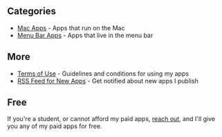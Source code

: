 ## Categories

- [Mac Apps](/apps/macos) - Apps that run on the Mac
- [Menu Bar Apps](/apps/menu-bar) - Apps that live in the menu bar

## More

- [Terms of Use](/apps/terms) - Guidelines and conditions for using my apps
- [RSS Feed for New Apps](/rss-apps.xml) - Get notified about new apps I publish

## Free

If you're a student, or cannot afford my paid apps, [reach out](mailto:hufy78@gmail.com?subject=Free%20promo%20code%20for%20%5Bapp%5D&body=Mention%20which%20paid%20apps%20you%20want), and I'll give you any of my paid apps for free.
